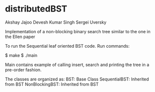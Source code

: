 # distributedBST
Akshay Jajoo
Devesh Kumar Singh
Sergei Uversky

Implementation of a non-blocking binary search tree similar to the one in the
Ellen paper

To run the Sequential leaf oriented BST code. Run commands:

$ make
$ ./main

Main contains example of calling insert, search and printing the tree in a pre-order fashion.

The classes are organized as:
BST: Base Class
SequentialBST: Inherited from BST
NonBlockingBST: Inherited from BST
